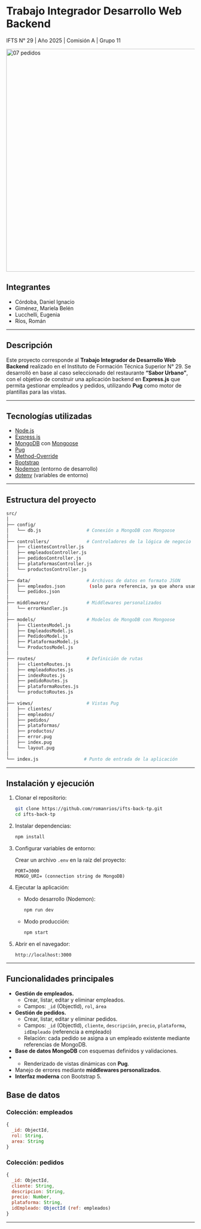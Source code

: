 # Trabajo Integrador Desarrollo Web Backend

IFTS N° 29 | Año 2025 | Comisión A | Grupo 11

<img width="1211" height="594" alt="07 pedidos" src="https://github.com/user-attachments/assets/8a750a02-70e9-4f39-bd83-f3923acfd7c5" />

## Integrantes

* Córdoba, Daniel Ignacio
* Giménez, Mariela Belén
* Lucchelli, Eugenia
* Ríos, Román

---

## Descripción

Este proyecto corresponde al **Trabajo Integrador de Desarrollo Web Backend** realizado en el Instituto de Formación Técnica Superior N° 29.
Se desarrolló en base al caso seleccionado del restaurante **“Sabor Urbano”**, con el objetivo de construir una aplicación backend en **Express.js** que permita gestionar empleados y pedidos, utilizando **Pug** como motor de plantillas para las vistas.

---

## Tecnologías utilizadas

* [Node.js](https://nodejs.org/)
* [Express.js](https://expressjs.com/)
* [MongoDB](https://www.mongodb.com/) con [Mongoose](https://mongoosejs.com/)
* [Pug](https://pugjs.org/)
* [Method-Override](https://www.npmjs.com/package/method-override)
* [Bootstrap](https://getbootstrap.com/)
* [Nodemon](https://nodemon.io/) (entorno de desarrollo)
* [dotenv](https://www.npmjs.com/package/dotenv) (variables de entorno)

---

## Estructura del proyecto

```bash
src/
│
├── config/
│   └── db.js                 # Conexión a MongoDB con Mongoose
│
├── controllers/              # Controladores de la lógica de negocio
│   ├── clientesController.js
│   ├── empleadosController.js
│   ├── pedidosController.js
│   ├── plataformasController.js
│   └── productosController.js
│
├── data/                     # Archivos de datos en formato JSON
│   ├── empleados.json         (solo para referencia, ya que ahora usamos Mongo)
│   └── pedidos.json
│
├── middlewares/              # Middlewares personalizados
│   └── errorHandler.js
│
├── models/                   # Modelos de MongoDB con Mongoose
│   ├── ClientesModel.js
│   ├── EmpleadosModel.js
│   ├── PedidosModel.js
│   ├── PlataformasModel.js
│   └── ProductosModel.js
│
├── routes/                   # Definición de rutas
│   ├── clienteRoutes.js
│   ├── empleadoRoutes.js
│   ├── indexRoutes.js
│   ├── pedidoRoutes.js
│   ├── plataformaRoutes.js
│   └── productoRoutes.js
│
├── views/                    # Vistas Pug
│   ├── clientes/
│   ├── empleados/
│   ├── pedidos/
│   ├── plataformas/
│   ├── productos/
│   ├── error.pug
│   ├── index.pug
│   └── layout.pug
│
└── index.js                 # Punto de entrada de la aplicación
 ```

---

## Instalación y ejecución

1. Clonar el repositorio:

   ```bash
   git clone https://github.com/romanrios/ifts-back-tp.git
   cd ifts-back-tp
   ```

2. Instalar dependencias:

   ```bash
   npm install
   ```

3. Configurar variables de entorno:

   Crear un archivo `.env` en la raíz del proyecto:
   ```env
   PORT=3000
   MONGO_URI= (connection string de MongoDB)
   ```

4. Ejecutar la aplicación:

   - Modo desarrollo (Nodemon):
     
     ```bash
     npm run dev
     ```

   - Modo producción:
     
     ```bash
     npm start
     ```

6. Abrir en el navegador:

   ```
   http://localhost:3000
   ```


---


## Funcionalidades principales

* **Gestión de empleados.**
   - Crear, listar, editar y eliminar empleados.  
   - Campos: `_id` (ObjectId), `rol`, `área`
* **Gestión de pedidos.**
   - Crear, listar, editar y eliminar pedidos.  
   - Campos: `_id` (ObjectId), `cliente`, `descripción`, `precio`, `plataforma`, `idEmpleado` (referencia a empleado)
   - Relación: cada pedido se asigna a un empleado existente mediante referencias de MongoDB.
* **Base de datos MongoDB** con esquemas definidos y validaciones.
* * Renderizado de vistas dinámicas con **Pug**.
* Manejo de errores mediante **middlewares personalizados**.
* **Interfaz moderna** con Bootstrap 5.

## Base de datos

### Colección: empleados
```javascript
{
  _id: ObjectId,
  rol: String,
  area: String
}
```

### Colección: pedidos
```javascript
{
  _id: ObjectId,
  cliente: String,
  descripcion: String,
  precio: Number,
  plataforma: String,
  idEmpleado: ObjectId (ref: empleados)
}
```


---

